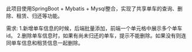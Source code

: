 此项目使用SpringBoot + Mybatis + Mysql整合，实现了共享单车的查询、删除、租赁、归还等功能。

需求:
1.新增单车信息的时候，后端批量添加，前端一个单元格中展示多个单车id。
2.删除单车信息时，如果有尚未归还的单车，提示不能删除。如果没有则连同单车信息和租赁信息一起删除。